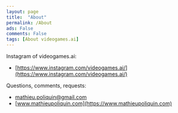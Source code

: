 ```yaml
---
layout: page
title:  "About"
permalink: /About
ads: False
comments: False
tags: [About videogames.ai]
---
```


Instagram of videogames.ai:
*   [https://www.instagram.com/videogames.ai/](https://www.instagram.com/videogames.ai/)

Questions, comments, requests:
*   mathieu.poliquin@gmail.com
*   [www.mathieupoliquin.com](https://www.mathieupoliquin.com)




